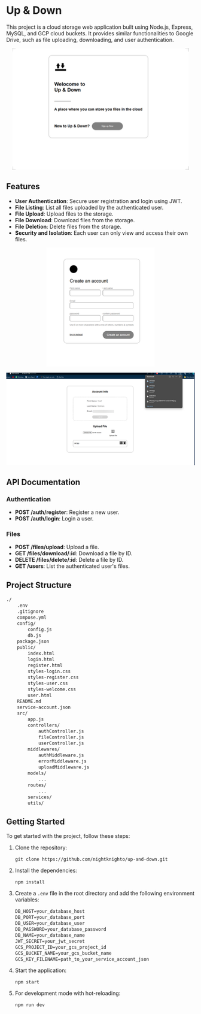 # Up & Down

This project is a cloud storage web application built using Node.js, Express, MySQL, and GCP cloud buckets. It provides similar functionalities to Google Drive, such as file uploading, downloading, and user authentication.

<center>

![Up & Down](./docs/home.png)

</center>

## Features

- **User Authentication**: Secure user registration and login using JWT.
- **File Listing**: List all files uploaded by the authenticated user.
- **File Upload**: Upload files to the storage.
- **File Download**: Download files from the storage.
- **File Deletion**: Delete files from the storage.
- **Security and Isolation**: Each user can only view and access their own files.

<center>

![Register](./docs/register.png)

![User](./docs/user.png)

</center>

## API Documentation

### Authentication

- **POST /auth/register**: Register a new user.
- **POST /auth/login**: Login a user.

### Files

- **POST /files/upload**: Upload a file.
- **GET /files/download/:id**: Download a file by ID.
- **DELETE /files/delete/:id**: Delete a file by ID.
- **GET /users**: List the authenticated user's files.

## Project Structure

```
./
    .env
    .gitignore
    compose.yml
    config/
        config.js
        db.js
    package.json
    public/
        index.html
        login.html
        register.html
        styles-login.css
        styles-register.css
        styles-user.css
        styles-welcome.css
        user.html
    README.md
    service-account.json
    src/
        app.js
        controllers/
            authController.js
            fileController.js
            userController.js
        middlewares/
            authMiddleware.js
            errorMiddleware.js
            uploadMiddleware.js
        models/
            ...
        routes/
            ...
        services/
        utils/
```

## Getting Started

To get started with the project, follow these steps:

1. Clone the repository:
   ```
   git clone https://github.com/nightknighto/up-and-down.git
   ```

2. Install the dependencies:
   ```
   npm install
   ```

3. Create a `.env` file in the root directory and add the following environment variables:
   ```
   DB_HOST=your_database_host
   DB_PORT=your_database_port
   DB_USER=your_database_user
   DB_PASSWORD=your_database_password
   DB_NAME=your_database_name
   JWT_SECRET=your_jwt_secret
   GCS_PROJECT_ID=your_gcs_project_id
   GCS_BUCKET_NAME=your_gcs_bucket_name
   GCS_KEY_FILENAME=path_to_your_service_account_json
   ```

4. Start the application:
   ```
   npm start
   ```

5. For development mode with hot-reloading:
   ```
   npm run dev
   ```
